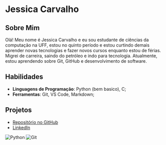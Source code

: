 # Jessica Carvalho

## Sobre Mim
Olá! Meu nome é Jessica Carvalho e eu sou estudante de ciências da computação na UFF, estou no quinto período e estou curtindo demais aprender novas tecnologias e fazer novos cursos enquanto estou de férias. Migrei de carreira, saindo do petróleo e indo para tecnologia. Atualmente, estou aprendendo sobre Git, GitHub e desenvolvimento de software.

## Habilidades
- **Linguagens de Programação**: Python (bem basico), C;
- **Ferramentas**: Git, VS Code, Markdown;

## Projetos
- [Repositório no GitHub](https://github.com/jessffc01)
- [LinkedIn](https://www.linkedin.com/in/csjessicacarvalho55/)

![Python](https://img.shields.io/badge/Python-3776AB?style=for-the-badge&logo=python&logoColor=white)
![Git](https://img.shields.io/badge/Git-F05032?style=for-the-badge&logo=git&logoColor=white)
